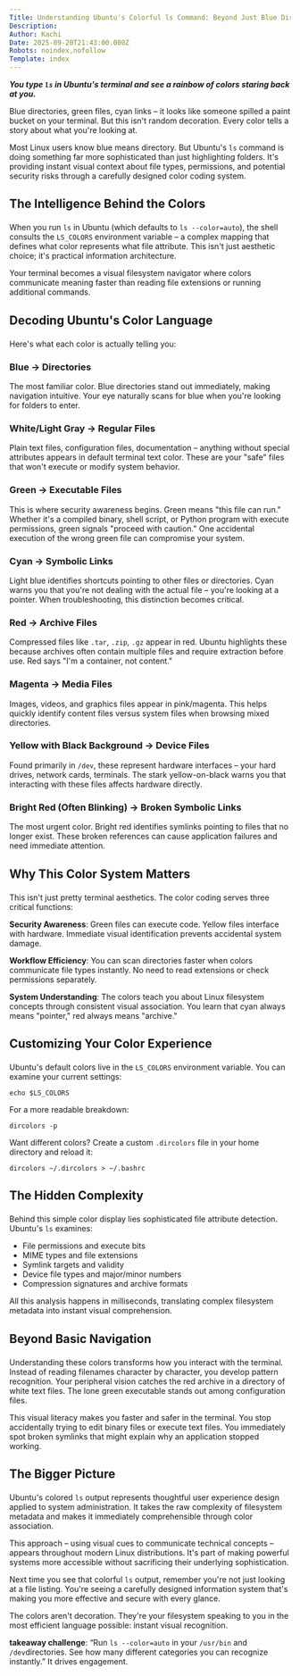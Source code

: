 ```yaml
---
Title: Understanding Ubuntu's Colorful ls Command: Beyond Just Blue Directories
Description: 
Author: Kachi
Date: 2025-09-20T21:43:00.000Z
Robots: noindex,nofollow
Template: index
---
```

<p><em><strong>You type <code>ls</code> in Ubuntu's terminal and see a rainbow of colors staring back at you.</strong></em> </p>

<p>Blue directories, green files, cyan links – it looks like someone spilled a paint bucket on your terminal. But this isn't random decoration. Every color tells a story about what you're looking at.</p>

<p>Most Linux users know blue means directory. But Ubuntu's <code>ls</code> command is doing something far more sophisticated than just highlighting folders. It's providing instant visual context about file types, permissions, and potential security risks through a carefully designed color coding system.</p>

<h2>
  
  
  The Intelligence Behind the Colors
</h2>

<p>When you run <code>ls</code> in Ubuntu (which defaults to <code>ls --color=auto</code>), the shell consults the <code>LS_COLORS</code> environment variable – a complex mapping that defines what color represents what file attribute. This isn't just aesthetic choice; it's practical information architecture.</p>

<p>Your terminal becomes a visual filesystem navigator where colors communicate meaning faster than reading file extensions or running additional commands.</p>

<h2>
  
  
  Decoding Ubuntu's Color Language
</h2>

<p>Here's what each color is actually telling you:</p>

<h3>
  
  
  <strong>Blue → Directories</strong>
</h3>

<p>The most familiar color. Blue directories stand out immediately, making navigation intuitive. Your eye naturally scans for blue when you're looking for folders to enter.</p>

<h3>
  
  
  <strong>White/Light Gray → Regular Files</strong>
</h3>

<p>Plain text files, configuration files, documentation – anything without special attributes appears in default terminal text color. These are your "safe" files that won't execute or modify system behavior.</p>

<h3>
  
  
  <strong>Green → Executable Files</strong>
</h3>

<p>This is where security awareness begins. Green means "this file can run." Whether it's a compiled binary, shell script, or Python program with execute permissions, green signals "proceed with caution." One accidental execution of the wrong green file can compromise your system.</p>

<h3>
  
  
  <strong>Cyan → Symbolic Links</strong>
</h3>

<p>Light blue identifies shortcuts pointing to other files or directories. Cyan warns you that you're not dealing with the actual file – you're looking at a pointer. When troubleshooting, this distinction becomes critical.</p>

<h3>
  
  
  <strong>Red → Archive Files</strong>
</h3>

<p>Compressed files like <code>.tar</code>, <code>.zip</code>, <code>.gz</code> appear in red. Ubuntu highlights these because archives often contain multiple files and require extraction before use. Red says "I'm a container, not content."</p>

<h3>
  
  
  <strong>Magenta → Media Files</strong>
</h3>

<p>Images, videos, and graphics files appear in pink/magenta. This helps quickly identify content files versus system files when browsing mixed directories.</p>

<h3>
  
  
  <strong>Yellow with Black Background → Device Files</strong>
</h3>

<p>Found primarily in <code>/dev</code>, these represent hardware interfaces – your hard drives, network cards, terminals. The stark yellow-on-black warns you that interacting with these files affects hardware directly.</p>

<h3>
  
  
  <strong>Bright Red (Often Blinking) → Broken Symbolic Links</strong>
</h3>

<p>The most urgent color. Bright red identifies symlinks pointing to files that no longer exist. These broken references can cause application failures and need immediate attention.</p>

<h2>
  
  
  Why This Color System Matters
</h2>

<p>This isn't just pretty terminal aesthetics. The color coding serves three critical functions:</p>

<p><strong>Security Awareness</strong>: Green files can execute code. Yellow files interface with hardware. Immediate visual identification prevents accidental system damage.</p>

<p><strong>Workflow Efficiency</strong>: You can scan directories faster when colors communicate file types instantly. No need to read extensions or check permissions separately.</p>

<p><strong>System Understanding</strong>: The colors teach you about Linux filesystem concepts through consistent visual association. You learn that cyan always means "pointer," red always means "archive."</p>

<h2>
  
  
  Customizing Your Color Experience
</h2>

<p>Ubuntu's default colors live in the <code>LS_COLORS</code> environment variable. You can examine your current settings:<br>
</p>

<div class="highlight js-code-highlight">
<pre class="highlight shell"><code><span class="nb">echo</span> <span class="nv">$LS_COLORS</span>
</code></pre>

</div>



<p>For a more readable breakdown:<br>
</p>

<div class="highlight js-code-highlight">
<pre class="highlight shell"><code><span class="nb">dircolors</span> <span class="nt">-p</span>
</code></pre>

</div>



<p>Want different colors? Create a custom <code>.dircolors</code> file in your home directory and reload it:<br>
</p>

<div class="highlight js-code-highlight">
<pre class="highlight shell"><code><span class="nb">dircolors</span> ~/.dircolors <span class="o">&gt;</span> ~/.bashrc
</code></pre>

</div>



<h2>
  
  
  The Hidden Complexity
</h2>

<p>Behind this simple color display lies sophisticated file attribute detection. Ubuntu's <code>ls</code> examines:</p>

<ul>
<li>File permissions and execute bits</li>
<li>MIME types and file extensions
</li>
<li>Symlink targets and validity</li>
<li>Device file types and major/minor numbers</li>
<li>Compression signatures and archive formats</li>
</ul>

<p>All this analysis happens in milliseconds, translating complex filesystem metadata into instant visual comprehension.</p>

<h2>
  
  
  Beyond Basic Navigation
</h2>

<p>Understanding these colors transforms how you interact with the terminal. Instead of reading filenames character by character, you develop pattern recognition. Your peripheral vision catches the red archive in a directory of white text files. The lone green executable stands out among configuration files.</p>

<p>This visual literacy makes you faster and safer in the terminal. You stop accidentally trying to edit binary files or execute text files. You immediately spot broken symlinks that might explain why an application stopped working.</p>

<h2>
  
  
  The Bigger Picture
</h2>

<p>Ubuntu's colored <code>ls</code> output represents thoughtful user experience design applied to system administration. It takes the raw complexity of filesystem metadata and makes it immediately comprehensible through color association.</p>

<p>This approach – using visual cues to communicate technical concepts – appears throughout modern Linux distributions. It's part of making powerful systems more accessible without sacrificing their underlying sophistication.</p>

<p>Next time you see that colorful <code>ls</code> output, remember you're not just looking at a file listing. You're seeing a carefully designed information system that's making you more effective and secure with every glance.</p>

<p>The colors aren't decoration. They're your filesystem speaking to you in the most efficient language possible: instant visual recognition.</p>

<p><strong>takeaway challenge</strong>: “Run <code>ls --color=auto</code> in your <code>/usr/bin</code> and <code>/dev</code>directories. See how many different categories you can recognize instantly.” It drives engagement.</p>


